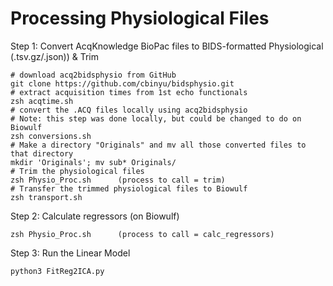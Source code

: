 # Processing Physiological Files

Step 1:
Convert AcqKnowledge BioPac files to BIDS-formatted Physiological (.tsv.gz/.json)) & Trim

```
# download acq2bidsphysio from GitHub
git clone https://github.com/cbinyu/bidsphysio.git
# extract acquisition times from 1st echo functionals
zsh acqtime.sh
# convert the .ACQ files locally using acq2bidsphysio
# Note: this step was done locally, but could be changed to do on Biowulf
zsh conversions.sh
# Make a directory "Originals" and mv all those converted files to that directory
mkdir 'Originals'; mv sub* Originals/
# Trim the physiological files
zsh Physio_Proc.sh      (process to call = trim)
# Transfer the trimmed physiological files to Biowulf
zsh transport.sh
```

Step 2:
Calculate regressors (on Biowulf)

```
zsh Physio_Proc.sh      (process to call = calc_regressors)
```

Step 3:
Run the Linear Model

```
python3 FitReg2ICA.py
```
